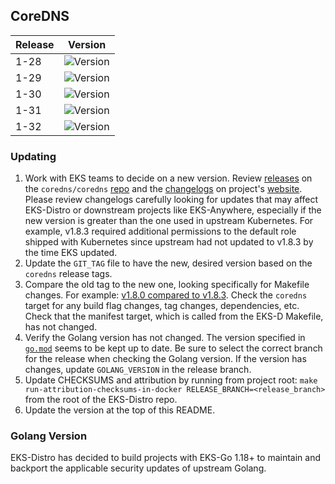 ## CoreDNS

| Release | Version                                                       |
|---------|---------------------------------------------------------------|
| 1-28    | ![Version](https://img.shields.io/badge/version-v1.10.1-blue)
| 1-29    | ![Version](https://img.shields.io/badge/version-v1.11.4-blue) |
| 1-30    | ![Version](https://img.shields.io/badge/version-v1.11.4-blue) |
| 1-31    | ![Version](https://img.shields.io/badge/version-v1.11.4-blue) |
| 1-32    | ![Version](https://img.shields.io/badge/version-v1.11.4-blue) |

### Updating

1. Work with EKS teams to decide on a new version. Review
   [releases](https://github.com/coredns/coredns/releases) on the
   `coredns/coredns` [repo](https://github.com/coredns/coredns) and the
   [changelogs](https://coredns.io/blog/) on project's
   [website](https://coredns.io/). Please review changelogs carefully looking
   for updates that may affect EKS-Distro or downstream projects like
   EKS-Anywhere, especially if the new version is greater than the one used in
   upstream Kubernetes. For example, v1.8.3 required additional permissions to
   the default role shipped with Kubernetes since upstream had not updated to
   v1.8.3 by the time EKS updated.
2. Update the `GIT_TAG` file to have the new, desired version based on the
   `coredns` release tags.
3. Compare the old tag to the new one, looking specifically for Makefile changes.
   For example:
   [v1.8.0 compared to v1.8.3](https://github.com/coredns/coredns/compare/v1.8.0...v1.8.3).
   Check the `coredns` target for any build flag changes, tag changes,
   dependencies, etc. Check that the manifest target, which is called from the
   EKS-D Makefile, has not changed.
4. Verify the Golang version has not changed. The version specified in
   [`go.mod`](https://github.com/coredns/coredns/blob/master/go.mod) seems to be
   kept up to date. Be sure to select the correct branch for the release when
   checking the Golang version. If the version has changes, update
   `GOLANG_VERSION` in the release branch.
5. Update CHECKSUMS and attribution by running from project root:
   `make run-attribution-checksums-in-docker RELEASE_BRANCH=<release_branch>`
   from the root of the EKS-Distro repo.
6. Update the version at the top of this README.


### Golang Version

EKS-Distro has decided to build projects with EKS-Go 1.18+ to maintain and backport the applicable security updates of upstream Golang.

